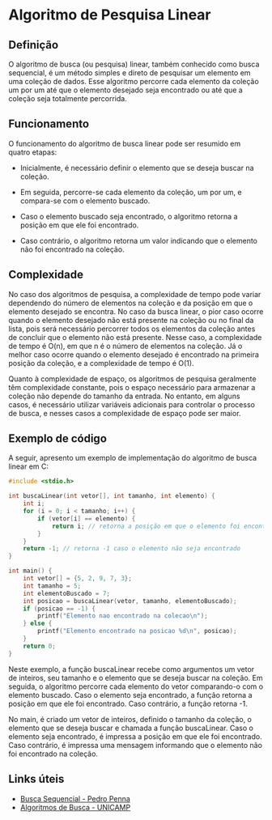 # Algoritmo de Pesquisa Linear

## Definição

O algoritmo de busca (ou pesquisa) linear, também conhecido como busca sequencial, é um método simples e direto de pesquisar um elemento em uma coleção 
de dados. Esse algoritmo percorre cada elemento da coleção um por um até que o elemento desejado seja encontrado ou até que a coleção seja totalmente 
percorrida.

## Funcionamento

O funcionamento do algoritmo de busca linear pode ser resumido em quatro etapas:

- Inicialmente, é necessário definir o elemento que se deseja buscar na coleção.

- Em seguida, percorre-se cada elemento da coleção, um por um, e compara-se com o elemento buscado.

- Caso o elemento buscado seja encontrado, o algoritmo retorna a posição em que ele foi encontrado.

- Caso contrário, o algoritmo retorna um valor indicando que o elemento não foi encontrado na coleção.

## Complexidade

No caso dos algoritmos de pesquisa, a complexidade de tempo pode variar dependendo do número de elementos na coleção e da posição em que o 
elemento desejado se encontra. No caso da busca linear, o pior caso ocorre quando o elemento desejado não está presente na coleção ou no final da lista, 
pois será necessário percorrer todos os elementos da coleção antes de concluir que o elemento não está presente. Nesse caso, a complexidade de 
tempo é O(n), em que n é o número de elementos na coleção. Já o melhor caso ocorre quando o elemento desejado é encontrado na primeira posição 
da coleção, e a complexidade de tempo é O(1).

Quanto à complexidade de espaço, os algoritmos de pesquisa geralmente têm complexidade constante, pois o espaço necessário para armazenar a 
coleção não depende do tamanho da entrada. No entanto, em alguns casos, é necessário utilizar variáveis adicionais para controlar o processo 
de busca, e nesses casos a complexidade de espaço pode ser maior.

## Exemplo de código

A seguir, apresento um exemplo de implementação do algoritmo de busca linear em C:

```c
#include <stdio.h>

int buscaLinear(int vetor[], int tamanho, int elemento) {
    int i;
    for (i = 0; i < tamanho; i++) {
        if (vetor[i] == elemento) {
            return i; // retorna a posição em que o elemento foi encontrado
        }
    }
    return -1; // retorna -1 caso o elemento não seja encontrado
}

int main() {
    int vetor[] = {5, 2, 9, 7, 3};
    int tamanho = 5;
    int elementoBuscado = 7;
    int posicao = buscaLinear(vetor, tamanho, elementoBuscado);
    if (posicao == -1) {
        printf("Elemento nao encontrado na colecao\n");
    } else {
        printf("Elemento encontrado na posicao %d\n", posicao);
    }
    return 0;
}
```

Neste exemplo, a função buscaLinear recebe como argumentos um vetor de inteiros, seu tamanho e o elemento que se deseja buscar na coleção. Em seguida, 
o algoritmo percorre cada elemento do vetor comparando-o com o elemento buscado. Caso o elemento seja encontrado, a função retorna a posição em que ele 
foi encontrado. Caso contrário, a função retorna -1.

No main, é criado um vetor de inteiros, definido o tamanho da coleção, o elemento que se deseja buscar e chamada a função buscaLinear. Caso o elemento 
seja encontrado, é impressa a posição em que ele foi encontrado. Caso contrário, é impressa uma mensagem informando que o elemento não foi encontrado 
na coleção.

## Links úteis

- [Busca Sequencial - Pedro Penna](http://desenvolvendosoftware.com.br/algoritmos/busca/busca-sequencial.html)
- [Algoritmos de Busca - UNICAMP](https://ic.unicamp.br/~mc102/aulas/aula11.pdf)
